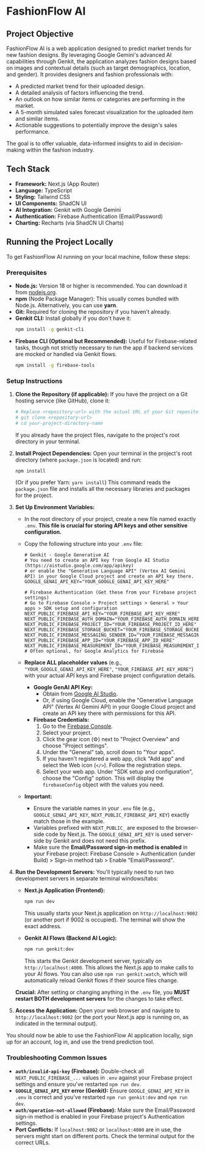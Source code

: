 
# FashionFlow AI

## Project Objective

FashionFlow AI is a web application designed to predict market trends for new fashion designs. By leveraging Google Gemini's advanced AI capabilities through Genkit, the application analyzes fashion designs based on images and contextual details (such as target demographics, location, and gender). It provides designers and fashion professionals with:

*   A predicted market trend for their uploaded design.
*   A detailed analysis of factors influencing the trend.
*   An outlook on how similar items or categories are performing in the market.
*   A 5-month simulated sales forecast visualization for the uploaded item and similar items.
*   Actionable suggestions to potentially improve the design's sales performance.

The goal is to offer valuable, data-informed insights to aid in decision-making within the fashion industry.

## Tech Stack

*   **Framework:** Next.js (App Router)
*   **Language:** TypeScript
*   **Styling:** Tailwind CSS
*   **UI Components:** ShadCN UI
*   **AI Integration:** Genkit with Google Gemini
*   **Authentication:** Firebase Authentication (Email/Password)
*   **Charting:** Recharts (via ShadCN UI Charts)

## Running the Project Locally

To get FashionFlow AI running on your local machine, follow these steps:

### Prerequisites

*   **Node.js:** Version 18 or higher is recommended. You can download it from [nodejs.org](https://nodejs.org/).
*   **npm** (Node Package Manager): This usually comes bundled with Node.js. Alternatively, you can use **yarn**.
*   **Git:** Required for cloning the repository if you haven't already.
*   **Genkit CLI:** Install globally if you don't have it:
    ```bash
    npm install -g genkit-cli
    ```
*   **Firebase CLI (Optional but Recommended):** Useful for Firebase-related tasks, though not strictly necessary to run the app if backend services are mocked or handled via Genkit flows.
    ```bash
    npm install -g firebase-tools
    ```

### Setup Instructions

1.  **Clone the Repository (if applicable):**
    If you have the project on a Git hosting service (like GitHub), clone it:
    ```bash
    # Replace <repository-url> with the actual URL of your Git repository
    # git clone <repository-url>
    # cd your-project-directory-name
    ```
    If you already have the project files, navigate to the project's root directory in your terminal.

2.  **Install Project Dependencies:**
    Open your terminal in the project's root directory (where `package.json` is located) and run:
    ```bash
    npm install
    ```
    (Or if you prefer Yarn: `yarn install`)
    This command reads the `package.json` file and installs all the necessary libraries and packages for the project.

3.  **Set Up Environment Variables:**
    *   In the root directory of your project, create a new file named exactly `.env`. **This file is crucial for storing API keys and other sensitive configuration.**
    *   Copy the following structure into your `.env` file:

        ```env
        # Genkit - Google Generative AI
        # You need to create an API key from Google AI Studio (https://aistudio.google.com/app/apikey)
        # or enable the "Generative Language API" (Vertex AI Gemini API) in your Google Cloud project and create an API key there.
        GOOGLE_GENAI_API_KEY="YOUR_GOOGLE_GENAI_API_KEY_HERE"

        # Firebase Authentication (Get these from your Firebase project settings)
        # Go to Firebase Console > Project settings > General > Your apps > SDK setup and configuration
        NEXT_PUBLIC_FIREBASE_API_KEY="YOUR_FIREBASE_API_KEY_HERE"
        NEXT_PUBLIC_FIREBASE_AUTH_DOMAIN="YOUR_FIREBASE_AUTH_DOMAIN_HERE"
        NEXT_PUBLIC_FIREBASE_PROJECT_ID="YOUR_FIREBASE_PROJECT_ID_HERE"
        NEXT_PUBLIC_FIREBASE_STORAGE_BUCKET="YOUR_FIREBASE_STORAGE_BUCKET_HERE"
        NEXT_PUBLIC_FIREBASE_MESSAGING_SENDER_ID="YOUR_FIREBASE_MESSAGING_SENDER_ID_HERE"
        NEXT_PUBLIC_FIREBASE_APP_ID="YOUR_FIREBASE_APP_ID_HERE"
        NEXT_PUBLIC_FIREBASE_MEASUREMENT_ID="YOUR_FIREBASE_MEASUREMENT_ID_HERE" # Often optional, for Google Analytics for Firebase
        ```
    *   **Replace ALL placeholder values** (e.g., `"YOUR_GOOGLE_GENAI_API_KEY_HERE"`, `"YOUR_FIREBASE_API_KEY_HERE"`) with your actual API keys and Firebase project configuration details.
        *   **Google GenAI API Key:**
            *   Obtain from [Google AI Studio](https://aistudio.google.com/app/apikey).
            *   Or, if using Google Cloud, enable the "Generative Language API" (Vertex AI Gemini API) in your Google Cloud project and create an API key there with permissions for this API.
        *   **Firebase Credentials:**
            1.  Go to the [Firebase Console](https://console.firebase.google.com/).
            2.  Select your project.
            3.  Click the gear icon (⚙️) next to "Project Overview" and choose "Project settings".
            4.  Under the "General" tab, scroll down to "Your apps".
            5.  If you haven't registered a web app, click "Add app" and select the Web icon (`</>`). Follow the registration steps.
            6.  Select your web app. Under "SDK setup and configuration", choose the "Config" option. This will display the `firebaseConfig` object with the values you need.
    *   **Important:**
        *   Ensure the variable names in your `.env` file (e.g., `GOOGLE_GENAI_API_KEY`, `NEXT_PUBLIC_FIREBASE_API_KEY`) exactly match those in the example.
        *   Variables prefixed with `NEXT_PUBLIC_` are exposed to the browser-side code by Next.js. The `GOOGLE_GENAI_API_KEY` is used server-side by Genkit and does not need this prefix.
        *   Make sure the **Email/Password sign-in method is enabled** in your Firebase project: Firebase Console > Authentication (under Build) > Sign-in method tab > Enable "Email/Password".

4.  **Run the Development Servers:**
    You'll typically need to run two development servers in separate terminal windows/tabs:

    *   **Next.js Application (Frontend):**
        ```bash
        npm run dev
        ```
        This usually starts your Next.js application on `http://localhost:9002` (or another port if 9002 is occupied). The terminal will show the exact address.

    *   **Genkit AI Flows (Backend AI Logic):**
        ```bash
        npm run genkit:dev
        ```
        This starts the Genkit development server, typically on `http://localhost:4000`. This allows the Next.js app to make calls to your AI flows. You can also use `npm run genkit:watch`, which will automatically reload Genkit flows if their source files change.

    **Crucial:** After setting or changing anything in the `.env` file, you **MUST restart BOTH development servers** for the changes to take effect.

5.  **Access the Application:**
    Open your web browser and navigate to `http://localhost:9002` (or the port your Next.js app is running on, as indicated in the terminal output).

You should now be able to use the FashionFlow AI application locally, sign up for an account, log in, and use the trend prediction tool.

### Troubleshooting Common Issues

*   **`auth/invalid-api-key` (Firebase):** Double-check all `NEXT_PUBLIC_FIREBASE_...` values in `.env` against your Firebase project settings and ensure you've restarted `npm run dev`.
*   **`GOOGLE_GENAI_API_KEY` error (Genkit):** Ensure `GOOGLE_GENAI_API_KEY` in `.env` is correct and you've restarted `npm run genkit:dev` and `npm run dev`.
*   **`auth/operation-not-allowed` (Firebase):** Make sure the Email/Password sign-in method is enabled in your Firebase project's Authentication settings.
*   **Port Conflicts:** If `localhost:9002` or `localhost:4000` are in use, the servers might start on different ports. Check the terminal output for the correct URLs.
```